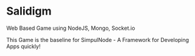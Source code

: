 Salidigm
========

Web Based Game using NodeJS, Mongo, Socket.io

This Game is the baseline for SimpulNode - A Framework for Developing Apps quickly!